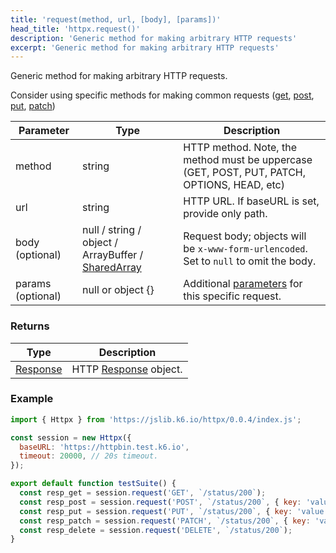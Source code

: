 ```yaml
---
title: 'request(method, url, [body], [params])'
head_title: 'httpx.request()'
description: 'Generic method for making arbitrary HTTP requests'
excerpt: 'Generic method for making arbitrary HTTP requests'
---
```


Generic method for making arbitrary HTTP requests. 

Consider using specific methods for making common requests ([get](/javascript-api/jslib/httpx/get), [post](/javascript-api/jslib/httpx/post), [put](/javascript-api/jslib/httpx/put), [patch](/javascript-api/jslib/httpx/patch))


| Parameter      | Type   | Description                                                                          |
| -------------- | ------ | ------------------------------------------------------------------------------------ |
| method  | string    | HTTP method. Note, the method must be uppercase (GET, POST, PUT, PATCH, OPTIONS, HEAD, etc) |
| url  | string    | HTTP URL. If baseURL is set, provide only path. |
| body (optional) | null / string / object / ArrayBuffer / [SharedArray](/javascript-api/k6-data/sharedarray) | Request body; objects will be `x-www-form-urlencoded`. Set to `null` to omit the body. |
| params (optional) | null or object {} | Additional [parameters](/javascript-api/k6-http/params) for this specific request. |


### Returns

| Type                                         | Description           |
| -------------------------------------------- | --------------------- |
| [Response](/javascript-api/k6-http/response) | HTTP [Response](/javascript-api/k6-http/response) object. |


### Example

<CodeGroup labels={[]}>

```javascript
import { Httpx } from 'https://jslib.k6.io/httpx/0.0.4/index.js';

const session = new Httpx({
  baseURL: 'https://httpbin.test.k6.io',
  timeout: 20000, // 20s timeout.
});

export default function testSuite() {
  const resp_get = session.request('GET', `/status/200`);
  const resp_post = session.request('POST', `/status/200`, { key: 'value' });
  const resp_put = session.request('PUT', `/status/200`, { key: 'value' });
  const resp_patch = session.request('PATCH', `/status/200`, { key: 'value' });
  const resp_delete = session.request('DELETE', `/status/200`);
}
```

</CodeGroup>
